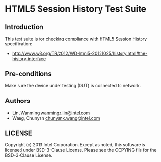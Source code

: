 # HTML5 Session History Test Suite

## Introduction

This test suite is for checking compliance with HTML5 Session History specification:
* http://www.w3.org/TR/2012/WD-html5-20121025/history.html#the-history-interface

## Pre-conditions

Make sure the device under testing (DUT) is connected to network.

## Authors

* Lin, Wanming <wanmingx.lin@intel.com>
* Wang, Chunyan <chunyanx.wang@intel.com>

## LICENSE

Copyright (c) 2013 Intel Corporation.
Except as noted, this software is licensed under BSD-3-Clause License.
Please see the COPYING file for the BSD-3-Clause License.
